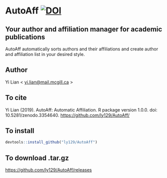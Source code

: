 # AutoAff [![DOI](https://zenodo.org/badge/198249623.svg)](https://zenodo.org/badge/latestdoi/198249623)
## Your author and affiliation manager for academic publications
AutoAff automatically sorts authors and their affiliations and create author and affiliation list in your desired style.
## Author
Yi Lian < <yi.lian@mail.mcgill.ca> >
## To cite
Yi Lian (2019). AutoAff: Automatic Affiliation. R package version 1.0.0. doi: 10.5281/zenodo.3354640. https://github.com/ly129/AutoAff/

## To install
```r
devtools::install_github("ly129/AutoAff")
```

## To download .tar.gz
<https://github.com/ly129/AutoAff/releases>
